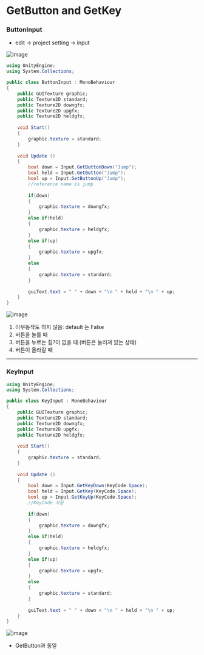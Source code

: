 GetButton and GetKey
====================

### ButtonInput
- edit -> project setting -> input

![image](https://user-images.githubusercontent.com/44865268/51251954-e0b5fa00-19dd-11e9-96f5-6ff831f543be.png)


```c#
using UnityEngine;
using System.Collections;

public class ButtonInput : MonoBehaviour
{
    public GUITexture graphic;
    public Texture2D standard;
    public Texture2D downgfx;
    public Texture2D upgfx;
    public Texture2D heldgfx;
    
    void Start()
    {
        graphic.texture = standard;
    }
    
    void Update ()
    {
        bool down = Input.GetButtonDown("Jump");
        bool held = Input.GetButton("Jump");
        bool up = Input.GetButtonUp("Jump");
        //reference name is jump
        
        if(down)
        {
            graphic.texture = downgfx;
        }
        else if(held)
        {
            graphic.texture = heldgfx;
        }
        else if(up)
        {
            graphic.texture = upgfx;
        }
        else
        {
            graphic.texture = standard;
        }
    
        guiText.text = " " + down + "\n " + held + "\n " + up;
    }
}
```
![image](https://user-images.githubusercontent.com/44865268/51252436-28895100-19df-11e9-9963-9ca696fa0a63.png)

1. 아무동작도 하지 않음: default 는 False
2. 버튼을 눌를 때
3. 버튼을 누르는 힘?이 없을 때 (버튼은 눌러져 있는 상태)
4. 버튼이 올라갈 때

***

### KeyInput
```c#
using UnityEngine;
using System.Collections;

public class KeyInput : MonoBehaviour
{
    public GUITexture graphic;
    public Texture2D standard;
    public Texture2D downgfx;
    public Texture2D upgfx;
    public Texture2D heldgfx;
    
    void Start()
    {
        graphic.texture = standard;
    }
    
    void Update ()
    {
        bool down = Input.GetKeyDown(KeyCode.Space);
        bool held = Input.GetKey(KeyCode.Space);
        bool up = Input.GetKeyUp(KeyCode.Space);
        //KeyCode 사용
        
        if(down)
        {
            graphic.texture = downgfx;
        }
        else if(held)
        {
            graphic.texture = heldgfx;
        }
        else if(up)
        {
            graphic.texture = upgfx;
        }
        else
        {
            graphic.texture = standard; 
        }
        
        guiText.text = " " + down + "\n " + held + "\n " + up;
    }
}
```
![image](https://user-images.githubusercontent.com/44865268/51252865-42776380-19e0-11e9-8d99-31bac99bec58.png)

- GetButton과 동일